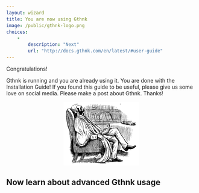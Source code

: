 ```yaml
---
layout: wizard
title: You are now using Gthnk
image: /public/gthnk-logo.png
choices:
    -
        description: "Next"
        url: "http://docs.gthnk.com/en/latest/#user-guide"
---
```


Congratulations!

Gthnk is running and you are already using it.
You are done with the Installation Guide!
If you found this guide to be useful, please give us some love on social media.
Please make a post about Gthnk.
Thanks!

<p align="center">
  <img src="/public/gthnk-logo.png">
</p>

## Now learn about advanced Gthnk usage
